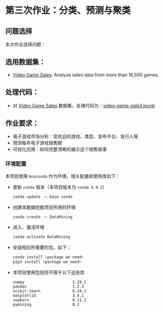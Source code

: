 # 第三次作业：分类、预测与聚类
## 问题选择
本次作业选择问题：

## 选用数据集：
+ [Video Game Sales](https://www.kaggle.com/gregorut/videogamesales): Analyze sales data from more than 16,500 games.

## 处理代码：
+ 对 [Video Game Sales](https://www.kaggle.com/gregorut/videogamesales) 数据集，处理代码为：[video-game-sale3.ipynb](./video-game-sale3.ipynb)

## 作业要求：
+ 电子游戏市场分析：受欢迎的游戏、类型、发布平台、发行人等
+ 预测每年电子游戏销售额
+ 可视化应用：如何完整清晰的展示这个销售故事

### 环境配置
本项目使用 `Anaconda` 作为环境，相关配置和使用库如下：
+ 更新 `conda` 版本（本项目版本为 `conda 4.9.2`）
  ``` bash
  conda update -n base conda
  ```
+ 创建本数据挖掘项目所用的环境
  ``` bash
  conda create -n DataMining
  ```
+ 进入、激活环境
  ``` bash
  conda activate DataMining
  ```
+ 安装相应所需要的包，如下：
  ``` bash
  conda install <package we need>
  pip3 install <package we need>
  ```
+ 本项目使用包括但不限于以下这些库
  ``` 
  numpy                     1.19.2 
  pandas                    1.2.3
  scikit-learn              0.24.1
  matplotlib                3.4.1
  seaborn                   0.11.1
  pymining                  0.2
  ```
  


